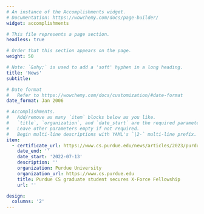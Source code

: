 ```yaml
---
# An instance of the Accomplishments widget.
# Documentation: https://wowchemy.com/docs/page-builder/
widget: accomplishments

# This file represents a page section.
headless: true

# Order that this section appears on the page.
weight: 50

# Note: `&shy;` is used to add a 'soft' hyphen in a long heading.
title: 'News'
subtitle:

# Date format
#   Refer to https://wowchemy.com/docs/customization/#date-format
date_format: Jan 2006

# Accomplishments.
#   Add/remove as many `item` blocks below as you like.
#   `title`, `organization`, and `date_start` are the required parameters.
#   Leave other parameters empty if not required.
#   Begin multi-line descriptions with YAML's `|2-` multi-line prefix.
item:
  - certificate_url: https://www.cs.purdue.edu/news/articles/2023/purdue-cs-graduate-student-secures-x-force-fellowship.html
    date_end: ''
    date_start: '2022-07-13'
    description: ''
    organization: Purdue University
    organization_url: https://www.cs.purdue.edu
    title: Purdue CS graduate student secures X-Force Fellowship
    url: ''

design:
  columns: '2'
---
```

